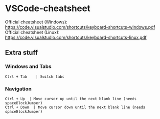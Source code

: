 # VSCode-cheatsheet

Official cheatsheet (Windows): https://code.visualstudio.com/shortcuts/keyboard-shortcuts-windows.pdf  
Official cheatsheet (Linux): https://code.visualstudio.com/shortcuts/keyboard-shortcuts-linux.pdf

## Extra stuff
### Windows and Tabs
```
Ctrl + Tab    | Switch tabs
```
### Navigation
```
Ctrl + Up  | Move cursor up until the next blank line (needs spaceBlockJumper)
Ctrl + Down  | Move cursor down until the next blank line (needs spaceBlockJumper)
```
